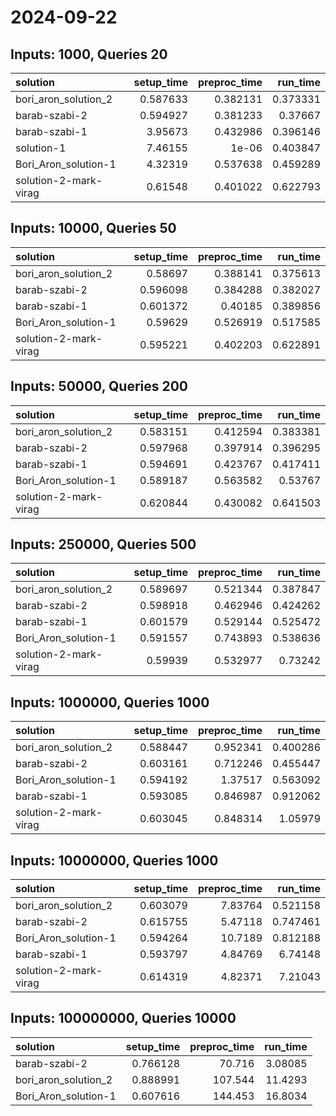 # 2024-09-22

## Inputs: 1000, Queries 20

| solution              |   setup_time |   preproc_time |   run_time |
|:----------------------|-------------:|---------------:|-----------:|
| bori_aron_solution_2  |     0.587633 |       0.382131 |   0.373331 |
| barab-szabi-2         |     0.594927 |       0.381233 |   0.37667  |
| barab-szabi-1         |     3.95673  |       0.432986 |   0.396146 |
| solution-1            |     7.46155  |       1e-06    |   0.403847 |
| Bori_Aron_solution-1  |     4.32319  |       0.537638 |   0.459289 |
| solution-2-mark-virag |     0.61548  |       0.401022 |   0.622793 |

## Inputs: 10000, Queries 50

| solution              |   setup_time |   preproc_time |   run_time |
|:----------------------|-------------:|---------------:|-----------:|
| bori_aron_solution_2  |     0.58697  |       0.388141 |   0.375613 |
| barab-szabi-2         |     0.596098 |       0.384288 |   0.382027 |
| barab-szabi-1         |     0.601372 |       0.40185  |   0.389856 |
| Bori_Aron_solution-1  |     0.59629  |       0.526919 |   0.517585 |
| solution-2-mark-virag |     0.595221 |       0.402203 |   0.622891 |

## Inputs: 50000, Queries 200

| solution              |   setup_time |   preproc_time |   run_time |
|:----------------------|-------------:|---------------:|-----------:|
| bori_aron_solution_2  |     0.583151 |       0.412594 |   0.383381 |
| barab-szabi-2         |     0.597968 |       0.397914 |   0.396295 |
| barab-szabi-1         |     0.594691 |       0.423767 |   0.417411 |
| Bori_Aron_solution-1  |     0.589187 |       0.563582 |   0.53767  |
| solution-2-mark-virag |     0.620844 |       0.430082 |   0.641503 |

## Inputs: 250000, Queries 500

| solution              |   setup_time |   preproc_time |   run_time |
|:----------------------|-------------:|---------------:|-----------:|
| bori_aron_solution_2  |     0.589697 |       0.521344 |   0.387847 |
| barab-szabi-2         |     0.598918 |       0.462946 |   0.424262 |
| barab-szabi-1         |     0.601579 |       0.529144 |   0.525472 |
| Bori_Aron_solution-1  |     0.591557 |       0.743893 |   0.538636 |
| solution-2-mark-virag |     0.59939  |       0.532977 |   0.73242  |

## Inputs: 1000000, Queries 1000

| solution              |   setup_time |   preproc_time |   run_time |
|:----------------------|-------------:|---------------:|-----------:|
| bori_aron_solution_2  |     0.588447 |       0.952341 |   0.400286 |
| barab-szabi-2         |     0.603161 |       0.712246 |   0.455447 |
| Bori_Aron_solution-1  |     0.594192 |       1.37517  |   0.563092 |
| barab-szabi-1         |     0.593085 |       0.846987 |   0.912062 |
| solution-2-mark-virag |     0.603045 |       0.848314 |   1.05979  |

## Inputs: 10000000, Queries 1000

| solution              |   setup_time |   preproc_time |   run_time |
|:----------------------|-------------:|---------------:|-----------:|
| bori_aron_solution_2  |     0.603079 |        7.83764 |   0.521158 |
| barab-szabi-2         |     0.615755 |        5.47118 |   0.747461 |
| Bori_Aron_solution-1  |     0.594264 |       10.7189  |   0.812188 |
| barab-szabi-1         |     0.593797 |        4.84769 |   6.74148  |
| solution-2-mark-virag |     0.614319 |        4.82371 |   7.21043  |

## Inputs: 100000000, Queries 10000

| solution             |   setup_time |   preproc_time |   run_time |
|:---------------------|-------------:|---------------:|-----------:|
| barab-szabi-2        |     0.766128 |         70.716 |    3.08085 |
| bori_aron_solution_2 |     0.888991 |        107.544 |   11.4293  |
| Bori_Aron_solution-1 |     0.607616 |        144.453 |   16.8034  |